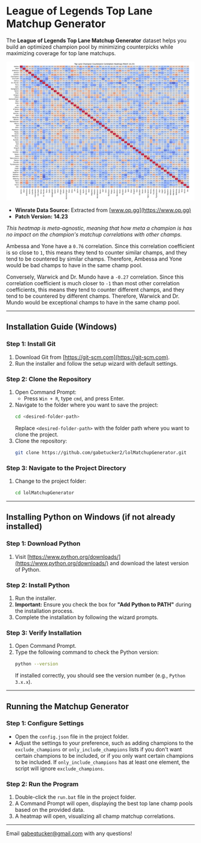 # League of Legends Top Lane Matchup Generator

The **League of Legends Top Lane Matchup Generator** dataset helps you build an optimized champion pool by minimizing counterpicks while maximizing coverage for top lane matchups.

![Heatmap](heatmap.png)

- **Winrate Data Source:** Extracted from [www.op.gg](https://www.op.gg)  
- **Patch Version:** **14.23**

*This heatmap is meta-agnostic, meaning that how meta a champion is has no impact on the champion's matchup correlations with other champs.*

Ambessa and Yone have a `0.76` correlation. Since this correlation coefficient is so close to `1`, this means they tend to counter similar champs, and they tend to be countered by similar champs. Therefore, Ambessa and Yone would be bad champs to have in the same champ pool.

Conversely, Warwick and Dr. Mundo have a `-0.27` correlation. Since this correlation coefficient is much closer to `-1` than most other correlation coefficients, this means they tend to counter different champs, and they tend to be countered by different champs. Therefore, Warwick and Dr. Mundo would be exceptional champs to have in the same champ pool.

---

## Installation Guide (Windows)

### Step 1: Install Git
1. Download Git from [https://git-scm.com](https://git-scm.com).
2. Run the installer and follow the setup wizard with default settings.

### Step 2: Clone the Repository
1. Open Command Prompt:
   - Press `Win + R`, type `cmd`, and press Enter.
2. Navigate to the folder where you want to save the project:
   ```bash
   cd <desired-folder-path>
   ```
   Replace `<desired-folder-path>` with the folder path where you want to clone the project.
3. Clone the repository:
   ```bash
   git clone https://github.com/gabetucker2/lolMatchupGenerator.git
   ```

### Step 3: Navigate to the Project Directory
1. Change to the project folder:
   ```bash
   cd lolMatchupGenerator
   ```

---

## Installing Python on Windows (if not already installed)

### Step 1: Download Python
1. Visit [https://www.python.org/downloads/](https://www.python.org/downloads/) and download the latest version of Python.

### Step 2: Install Python
1. Run the installer.
2. **Important:** Ensure you check the box for **"Add Python to PATH"** during the installation process.
3. Complete the installation by following the wizard prompts.

### Step 3: Verify Installation
1. Open Command Prompt.
2. Type the following command to check the Python version:
   ```bash
   python --version
   ```
   If installed correctly, you should see the version number (e.g., `Python 3.x.x`).

---

## Running the Matchup Generator

### Step 1: Configure Settings
- Open the `config.json` file in the project folder.
- Adjust the settings to your preference, such as adding champions to the `exclude_champions` or `only_include_champions` lists if you don't want certain champions to be included, or if you only want certain champions to be included. If `only_include_champions` has at least one element, the script will ignore `exclude_champions`.

### Step 2: Run the Program
1. Double-click the `run.bat` file in the project folder.
2. A Command Prompt will open, displaying the best top lane champ pools based on the provided data.
3. A heatmap will open, visualizing all champ matchup correlations.

---

Email [gabeqtucker@gmail.com](mailto:gabeqtucker@gmail.com) with any questions!
